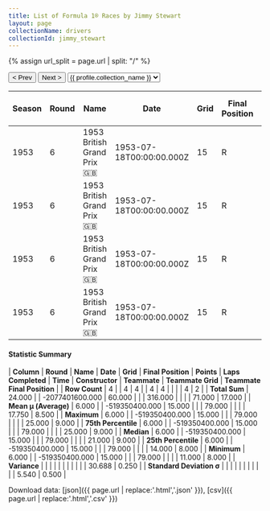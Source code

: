 ```yaml
---
title: List of Formula 1® Races by Jimmy Stewart
layout: page
collectionName: drivers
collectionId: jimmy_stewart
---
```


{% assign url_split = page.url | split: "/" %}
<div id="collection-navigation">
<button onclick="selector.options[selector.selectedIndex-1].value && (window.location = selector.options[selector.selectedIndex-1].value);">&lt; Prev</button>
<button onclick="selector.options[selector.selectedIndex+1].value && (window.location = selector.options[selector.selectedIndex+1].value);">Next &gt;</button>
<select id="selector" onchange="this.options[this.selectedIndex].value && (window.location = this.options[this.selectedIndex].value);">
  {% for collectionId in site.data[page.collectionName].refs %}
    {% if collectionId == page.collectionId %}
      {% assign selected = "selected" %}
    {% else %}
      {% assign selected = "" %}
    {% endif %}
    {% assign profile = site.data[page.collectionName][collectionId].profile %}
    <option value="/f1/{{ page.collectionName }}/{{ collectionId }}/{{ url_split[4] }}" {{ selected }}>{{ profile.collection_name }}</option>
  {% endfor %}
</select>
</div>

| Season | Round | Name | Date | Grid | Final Position | Points | Laps Completed | Time | Constructor | Teammate | Teammate Grid | Teammate Final Position |
|--|--|--|--|--|--|--|--|--|--|--|--|--|
| 1953 | 6 | 1953 British Grand Prix 🇬🇧 | 1953-07-18T00:00:00.000Z | 15 | R | 0.0 | 79 |   | Cooper 🇬🇧 | [Ken Wharton 🇬🇧](/f1/drivers/wharton) | 11 | 8 |
| 1953 | 6 | 1953 British Grand Prix 🇬🇧 | 1953-07-18T00:00:00.000Z | 15 | R | 0.0 | 79 |   | Cooper 🇬🇧 | [Peter Whitehead 🇬🇧](/f1/drivers/whitehead) | 14 | 9 |
| 1953 | 6 | 1953 British Grand Prix 🇬🇧 | 1953-07-18T00:00:00.000Z | 15 | R | 0.0 | 79 |   | Cooper 🇬🇧 | [Alan Brown 🇬🇧](/f1/drivers/alan_brown) | 21 | R |
| 1953 | 6 | 1953 British Grand Prix 🇬🇧 | 1953-07-18T00:00:00.000Z | 15 | R | 0.0 | 79 |   | Cooper 🇬🇧 | [Tony Crook 🇬🇧](/f1/drivers/crook) | 25 | R |

#### Statistic Summary

| **Column** | **Round** | **Name** | **Date** | **Grid** | **Final Position** | **Points** | **Laps Completed** | **Time** | **Constructor** | **Teammate** | **Teammate Grid** | **Teammate Final Position** |
| **Row Count** | 4 |  | 4 | 4 |  | 4 | 4 |  |  |  | 4 | 2 |
| **Total Sum** | 24.000 |  | -2077401600.000 | 60.000 |  |  | 316.000 |  |  |  | 71.000 | 17.000 |
| **Mean μ (Average)** | 6.000 |  | -519350400.000 | 15.000 |  |  | 79.000 |  |  |  | 17.750 | 8.500 |
| **Maximum** | 6.000 |  | -519350400.000 | 15.000 |  |  | 79.000 |  |  |  | 25.000 | 9.000 |
| **75th Percentile** | 6.000 |  | -519350400.000 | 15.000 |  |  | 79.000 |  |  |  | 25.000 | 9.000 |
| **Median** | 6.000 |  | -519350400.000 | 15.000 |  |  | 79.000 |  |  |  | 21.000 | 9.000 |
| **25th Percentile** | 6.000 |  | -519350400.000 | 15.000 |  |  | 79.000 |  |  |  | 14.000 | 8.000 |
| **Minimum** | 6.000 |  | -519350400.000 | 15.000 |  |  | 79.000 |  |  |  | 11.000 | 8.000 |
| **Variance** |  |  |  |  |  |  |  |  |  |  | 30.688 | 0.250 |
| **Standard Deviation σ** |  |  |  |  |  |  |  |  |  |  | 5.540 | 0.500 |

Download data: [json]({{ page.url | replace:'.html','.json' }}), [csv]({{ page.url | replace:'.html','.csv' }})
